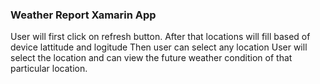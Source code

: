 ### Weather Report Xamarin App

User will first click on refresh button.
After that locations will fill based of device lattitude and logitude
Then user can select any location 
User will select the location and can view the future weather condition of that particular location.
